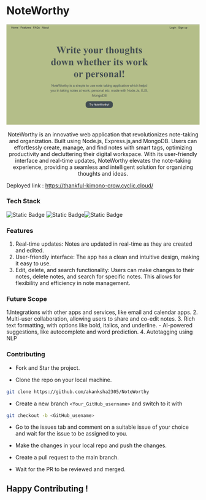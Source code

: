 # NoteWorthy

![Alt text](image.png)

<div align='center'>

NoteWorthy is an innovative web application that revolutionizes note-taking and organization. Built using Node.js, Express.js,and MongoDB. Users can effortlessly create, manage, and find notes with smart tags, optimizing productivity and decluttering their digital workspace. With its user-friendly interface and real-time updates, NoteWorthy elevates the note-taking experience, providing a seamless and intelligent solution for organizing thoughts and ideas.
</div>

Deployed link : https://thankful-kimono-crow.cyclic.cloud/

### Tech Stack

![Static Badge](https://img.shields.io/badge/NodeJS-101010?logo=nodedotjs&logoColor=%23339933) ![Static Badge](https://img.shields.io/badge/MongoDB-101010?logo=mongodb&logoColor=%2347A248)![Static Badge](https://img.shields.io/badge/JavaScript-F7DF1E?style=for-the-badge&logo=javascript&logoColor=black)

### Features
1. Real-time updates: Notes are updated in real-time as they are created and edited.
2. User-friendly interface: The app has a clean and intuitive design, making it easy to use.
3. Edit, delete, and search functionality: Users can make changes to their notes, delete notes, and search for specific notes. This allows for flexibility and efficiency in note management.

### Future Scope
1.Integrations with other apps and services, like email and calendar apps. 
2. Multi-user collaboration, allowing users to share and co-edit notes. 
3. Rich text formatting, with options like bold, italics, and underline. - AI-powered suggestions, like autocomplete and word prediction.
4. Autotagging using NLP

### Contributing


* Fork and Star the project.

* Clone the repo on your local machine.

```bash
git clone https://github.com/akanksha2305/NoteWorthy
```

* Create a new branch `<Your_GitHub_username>` and switch to it with 

```bash
git checkout -b <GitHub_usename>
```

* Go to the issues tab and comment on a suitable issue of your choice and wait for the issue to be assigned to you.

* Make the changes in your local repo and push the changes.
* Create a pull request to the main branch.
* Wait for the PR to be reviewed and merged.


## Happy Contributing !
